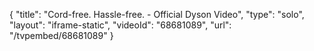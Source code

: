 {
    "title": "Cord-free. Hassle-free. - Official Dyson Video",
    "type": "solo",
    "layout": "iframe-static",
    "videoId": "68681089",
    "url": "\/tvpembed\/68681089"
}